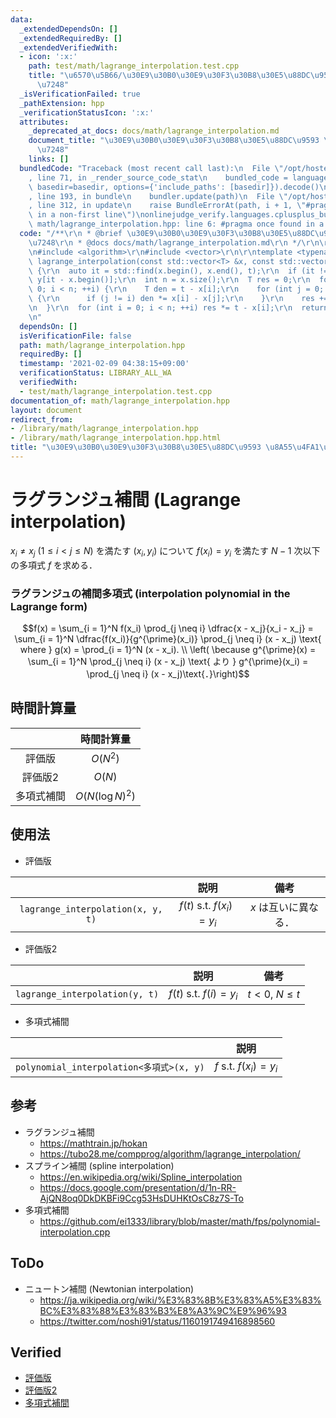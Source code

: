 ```yaml
---
data:
  _extendedDependsOn: []
  _extendedRequiredBy: []
  _extendedVerifiedWith:
  - icon: ':x:'
    path: test/math/lagrange_interpolation.test.cpp
    title: "\u6570\u5B66/\u30E9\u30B0\u30E9\u30F3\u30B8\u30E5\u88DC\u9593 \u8A55\u4FA1\
      \u7248"
  _isVerificationFailed: true
  _pathExtension: hpp
  _verificationStatusIcon: ':x:'
  attributes:
    _deprecated_at_docs: docs/math/lagrange_interpolation.md
    document_title: "\u30E9\u30B0\u30E9\u30F3\u30B8\u30E5\u88DC\u9593 \u8A55\u4FA1\
      \u7248"
    links: []
  bundledCode: "Traceback (most recent call last):\n  File \"/opt/hostedtoolcache/Python/3.9.1/x64/lib/python3.9/site-packages/onlinejudge_verify/documentation/build.py\"\
    , line 71, in _render_source_code_stat\n    bundled_code = language.bundle(stat.path,\
    \ basedir=basedir, options={'include_paths': [basedir]}).decode()\n  File \"/opt/hostedtoolcache/Python/3.9.1/x64/lib/python3.9/site-packages/onlinejudge_verify/languages/cplusplus.py\"\
    , line 193, in bundle\n    bundler.update(path)\n  File \"/opt/hostedtoolcache/Python/3.9.1/x64/lib/python3.9/site-packages/onlinejudge_verify/languages/cplusplus_bundle.py\"\
    , line 312, in update\n    raise BundleErrorAt(path, i + 1, \"#pragma once found\
    \ in a non-first line\")\nonlinejudge_verify.languages.cplusplus_bundle.BundleErrorAt:\
    \ math/lagrange_interpolation.hpp: line 6: #pragma once found in a non-first line\n"
  code: "/**\r\n * @brief \u30E9\u30B0\u30E9\u30F3\u30B8\u30E5\u88DC\u9593 \u8A55\u4FA1\
    \u7248\r\n * @docs docs/math/lagrange_interpolation.md\r\n */\r\n\r\n#pragma once\r\
    \n#include <algorithm>\r\n#include <vector>\r\n\r\ntemplate <typename T>\r\nT\
    \ lagrange_interpolation(const std::vector<T> &x, const std::vector<T> &y, T t)\
    \ {\r\n  auto it = std::find(x.begin(), x.end(), t);\r\n  if (it != x.end()) return\
    \ y[it - x.begin()];\r\n  int n = x.size();\r\n  T res = 0;\r\n  for (int i =\
    \ 0; i < n; ++i) {\r\n    T den = t - x[i];\r\n    for (int j = 0; j < n; ++j)\
    \ {\r\n      if (j != i) den *= x[i] - x[j];\r\n    }\r\n    res += y[i] / den;\r\
    \n  }\r\n  for (int i = 0; i < n; ++i) res *= t - x[i];\r\n  return res;\r\n}\r\
    \n"
  dependsOn: []
  isVerificationFile: false
  path: math/lagrange_interpolation.hpp
  requiredBy: []
  timestamp: '2021-02-09 04:38:15+09:00'
  verificationStatus: LIBRARY_ALL_WA
  verifiedWith:
  - test/math/lagrange_interpolation.test.cpp
documentation_of: math/lagrange_interpolation.hpp
layout: document
redirect_from:
- /library/math/lagrange_interpolation.hpp
- /library/math/lagrange_interpolation.hpp.html
title: "\u30E9\u30B0\u30E9\u30F3\u30B8\u30E5\u88DC\u9593 \u8A55\u4FA1\u7248"
---
```

# ラグランジュ補間 (Lagrange interpolation)

$x_i \neq x_j \ (1 \leq i < j \leq N)$ を満たす $(x_i, y_i)$ について $f(x_i) = y_i$ を満たす $N - 1$ 次以下の多項式 $f$ を求める．


### ラグランジュの補間多項式 (interpolation polynomial in the Lagrange form)

$$f(x) = \sum_{i = 1}^N f(x_i) \prod_{j \neq i} \dfrac{x - x_j}{x_i - x_j} = \sum_{i = 1}^N \dfrac{f(x_i)}{g^{\prime}(x_i)} \prod_{j \neq i} (x - x_j) \text{ where } g(x) = \prod_{i = 1}^N (x - x_i). \\ \left( \because g^{\prime}(x) = \sum_{i = 1}^N \prod_{j \neq i} (x - x_j) \text{ より } g^{\prime}(x_i) = \prod_{j \neq i} (x - x_j)\text{．}\right)$$


## 時間計算量

||時間計算量|
|:--:|:--:|
|評価版|$O(N^2)$|
|評価版2|$O(N)$|
|多項式補間|$O(N(\log{N})^2)$|


## 使用法

- 評価版

||説明|備考|
|:--:|:--:|:--:|
|`lagrange_interpolation(x, y, t)`|$f(t) \text{ s.t. } f(x_i) = y_i$|$x$ は互いに異なる．|

- 評価版2

||説明|備考|
|:--:|:--:|:--:|
|`lagrange_interpolation(y, t)`|$f(t) \text{ s.t. } f(i) = y_i$|$t < 0,\ N \leq t$|

- 多項式補間

||説明|
|:--:|:--:|
|`polynomial_interpolation<多項式>(x, y)`|$f \text{ s.t. } f(x_i) = y_i$|


## 参考

- ラグランジュ補間
  - https://mathtrain.jp/hokan
  - https://tubo28.me/compprog/algorithm/lagrange_interpolation/
- スプライン補間 (spline interpolation)
  - https://en.wikipedia.org/wiki/Spline_interpolation
  - https://docs.google.com/presentation/d/1n-RR-AjQN8oq0DkDKBFi9Ccg53HsDUHKtOsC8z7S-To
- 多項式補間
  - https://github.com/ei1333/library/blob/master/math/fps/polynomial-interpolation.cpp


## ToDo

- ニュートン補間 (Newtonian interpolation)
  - https://ja.wikipedia.org/wiki/%E3%83%8B%E3%83%A5%E3%83%BC%E3%83%88%E3%83%B3%E8%A3%9C%E9%96%93
  - https://twitter.com/noshi91/status/1160191749416898560


## Verified

- [評価版](https://atcoder.jp/contests/arc033/submissions/10088080)
- [評価版2](https://atcoder.jp/contests/arc033/submissions/10510969)
- [多項式補間](https://judge.yosupo.jp/submission/3794)
